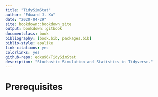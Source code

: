 ```yaml
--- 
title: "TidySimStat"
author: "Edward J. Xu"
date: "2020-04-29"
site: bookdown::bookdown_site
output: bookdown::gitbook
documentclass: book
bibliography: [book.bib, packages.bib]
biblio-style: apalike
link-citations: yes
colorlinks: yes
github-repo: edxu96/TidySimStat
description: "Stochastic Simulation and Statistics in Tidyverse."
---
```


# Prerequisites


